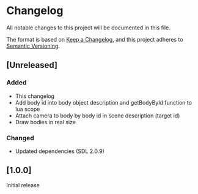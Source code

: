# Changelog
All notable changes to this project will be documented in this file.

The format is based on [Keep a Changelog](https://keepachangelog.com/en/1.0.0/),
and this project adheres to [Semantic Versioning](https://semver.org/spec/v2.0.0.html).

## [Unreleased]
### Added
- This changelog
- Add body id into body object description and getBodyById function to lua scope
- Attach camera to body by body id in scene description (target id)
- Draw bodies in real size

### Changed
- Updated dependencies (SDL 2.0.9)

## [1.0.0]
Initial release